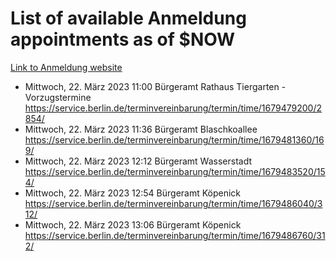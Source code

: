 # List of available Anmeldung appointments as of $NOW
[Link to Anmeldung website](https://service.berlin.de/terminvereinbarung/termin/tag.php?termin=1&anliegen[]=120686&dienstleisterlist=122210,122217,327316,122219,327312,122227,327314,122231,327346,122243,327348,122254,122252,329742,122260,329745,122262,329748,122271,327278,122273,327274,122277,327276,330436,122280,327294,122282,327290,122284,327292,122291,327270,122285,327266,122286,327264,122296,327268,150230,329760,122297,327286,122294,327284,122312,329763,122314,329775,122304,327330,122311,327334,122309,327332,317869,122281,327352,122279,329772,122283,122276,327324,122274,327326,122267,329766,122246,327318,122251,327320,122257,327322,122208,327298,122226,327300&herkunft=http%3A%2F%2Fservice.berlin.de%2Fdienstleistung%2F120686%2F)
- Mittwoch, 22. März 2023 11:00 Bürgeramt Rathaus Tiergarten - Vorzugstermine https://service.berlin.de/terminvereinbarung/termin/time/1679479200/2854/
- Mittwoch, 22. März 2023 11:36 Bürgeramt Blaschkoallee https://service.berlin.de/terminvereinbarung/termin/time/1679481360/169/
- Mittwoch, 22. März 2023 12:12 Bürgeramt Wasserstadt https://service.berlin.de/terminvereinbarung/termin/time/1679483520/154/
- Mittwoch, 22. März 2023 12:54 Bürgeramt Köpenick https://service.berlin.de/terminvereinbarung/termin/time/1679486040/312/
- Mittwoch, 22. März 2023 13:06 Bürgeramt Köpenick https://service.berlin.de/terminvereinbarung/termin/time/1679486760/312/
